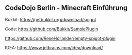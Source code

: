 ## CodeDojo Berlin - Minecraft Einführung


Bukkit:
https://getbukkit.org/download/spigot

Code: 
https://github.com/Bukkit/SamplePlugin

https://github.com/ReneHollander/empty-spigot-plugin


IDEA:
https://www.jetbrains.com/idea/download/


